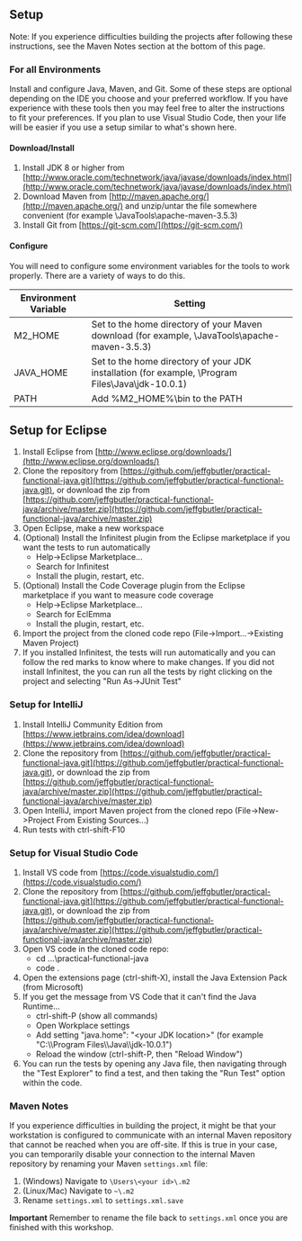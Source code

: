 ## Setup

Note: If you experience difficulties building the projects after following these instructions, see the Maven Notes section at the bottom of this page.

### For all Environments
Install and configure Java, Maven, and Git. Some of these steps are optional depending on the IDE you choose and your preferred workflow. If you have experience with these tools then you may feel free to alter the instructions to fit your preferences. If you plan to use Visual Studio Code, then your life will be easier if you use a setup similar to what's shown here.

#### Download/Install 
1. Install JDK 8 or higher from [http://www.oracle.com/technetwork/java/javase/downloads/index.html](http://www.oracle.com/technetwork/java/javase/downloads/index.html)
2. Download Maven from [http://maven.apache.org/](http://maven.apache.org/) and unzip/untar the file somewhere convenient (for example \JavaTools\apache-maven-3.5.3)
3. Install Git from [https://git-scm.com/](https://git-scm.com/)

#### Configure
You will need to configure some environment variables for the tools to work properly. There are a variety of ways to do this.

| Environment Variable | Setting |
|----------------------|---------|
| M2_HOME | Set to the home directory of your Maven download (for example, \JavaTools\apache-maven-3.5.3) |
| JAVA_HOME| Set to the home directory of your JDK installation (for example, \Program Files\Java\jdk-10.0.1) |
| PATH | Add %M2_HOME%\bin to the PATH |

## Setup for Eclipse
1. Install Eclipse from [http://www.eclipse.org/downloads/](http://www.eclipse.org/downloads/)
2. Clone the repository from [https://github.com/jeffgbutler/practical-functional-java.git](https://github.com/jeffgbutler/practical-functional-java.git), or download the zip from [https://github.com/jeffgbutler/practical-functional-java/archive/master.zip](https://github.com/jeffgbutler/practical-functional-java/archive/master.zip)
3. Open Eclipse, make a new workspace
4. (Optional) Install the Infinitest plugin from the Eclipse marketplace if you want the tests to run automatically
   - Help->Eclipse Marketplace...
   - Search for Infinitest
   - Install the plugin, restart, etc.
5. (Optional) Install the Code Coverage plugin from the Eclipse marketplace if you want to measure code coverage
   - Help->Eclipse Marketplace...
   - Search for EclEmma
   - Install the plugin, restart, etc.
6. Import the project from the cloned code repo (File->Import...->Existing Maven Project)
7. If you installed Infinitest, the tests will run automatically and you can follow the red marks to know where to make changes.  If you did not install Infinitest, the you can run all the tests by right clicking on the project and selecting "Run As->JUnit Test"
 
### Setup for IntelliJ
1. Install IntelliJ Community Edition from [https://www.jetbrains.com/idea/download](https://www.jetbrains.com/idea/download)
2. Clone the repository from [https://github.com/jeffgbutler/practical-functional-java.git](https://github.com/jeffgbutler/practical-functional-java.git), or download the zip from [https://github.com/jeffgbutler/practical-functional-java/archive/master.zip](https://github.com/jeffgbutler/practical-functional-java/archive/master.zip)
3. Open IntelliJ, import Maven project from the cloned repo (File->New->Project From Existing Sources...)
4. Run tests with ctrl-shift-F10

### Setup for Visual Studio Code
1. Install VS code from [https://code.visualstudio.com/](https://code.visualstudio.com/)
2. Clone the repository from [https://github.com/jeffgbutler/practical-functional-java.git](https://github.com/jeffgbutler/practical-functional-java.git), or download the zip from [https://github.com/jeffgbutler/practical-functional-java/archive/master.zip](https://github.com/jeffgbutler/practical-functional-java/archive/master.zip)
3. Open VS code in the cloned code repo:
   - cd ...\practical-functional-java
   - code .
4. Open the extensions page (ctrl-shift-X), install the Java Extension Pack (from Microsoft)
5. If you get the message from VS Code that it can't find the Java Runtime...
   - ctrl-shift-P (show all commands)
   - Open Workplace settings
   - Add setting "java.home": "\<your JDK location\>" (for example "C:\\\\Program Files\\\\Java\\\\jdk-10.0.1")
   - Reload the window (ctrl-shift-P, then "Reload Window")
6. You can run the tests by opening any Java file, then navigating through the "Test Explorer" to find a test, and then taking the "Run Test" option within the code.

### Maven Notes
If you experience difficulties in building the project, it might be that your workstation is configured to communicate with an internal Maven repository that cannot be reached when you are off-site. If this is true in your case, you can temporarily disable your connection to the internal Maven repository by renaming your Maven `settings.xml` file:

1. (Windows) Navigate to `\Users\<your id>\.m2`
2. (Linux/Mac) Navigate to `~\.m2`
3. Rename `settings.xml` to `settings.xml.save`

**Important** Remember to rename the file back to `settings.xml` once you are finished with this workshop. 
